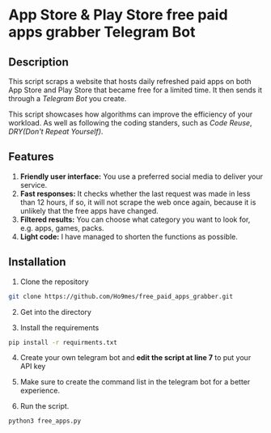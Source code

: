 # App Store & Play Store free paid apps grabber Telegram Bot

## Description 

This script scraps a website that hosts daily refreshed paid apps on both App Store and Play Store that became free for a limited time. It then sends it through a *Telegram Bot* you create.

This script showcases how algorithms can improve the efficiency of your workload. As well as following the coding standers, such as *Code Reuse*, *DRY(Don't Repeat Yourself)*.

## Features 

1. **Friendly user interface:** You use a preferred social media to deliver your service.
2. **Fast responses:** It checks whether the last request was made in less than 12 hours, if so, it will not scrape the web once again, because it is unlikely that the free apps have changed.
3. **Filtered results:** You can choose what category you want to look for, e.g. apps, games, packs.
4. **Light code:** I have managed to shorten the functions as possible.

## Installation

1. Clone the repository
```bash
git clone https://github.com/Ho9mes/free_paid_apps_grabber.git
```
2. Get into the directory

3. Install the requirements
```bash
pip install -r requirments.txt
```
4. Create your own telegram bot and **edit the script at line 7** to put your API key

5. Make sure to create the command list in the telegram bot for a better experience.

6. Run the script.

```bash
python3 free_apps.py
```